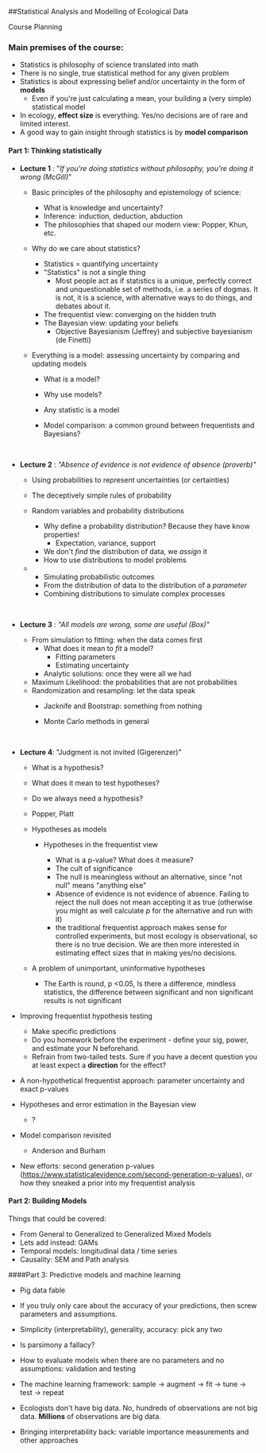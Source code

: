 ##Statistical Analysis and Modelling of Ecological Data 

Course Planning



### Main premises of the course:

- Statistics is philosophy of science translated into math
- There is no single, true statistical method for any given problem
- Statistics is about expressing belief and/or uncertainty in the form of **models**
  - Even if you're just calculating a mean, your building a (very simple) statistical model
- In ecology, **effect size** is everything. Yes/no decisions are of rare and limited interest.
- A good way to gain insight through statistics is by **model comparison**



#### Part 1: Thinking statistically

- **Lecture 1** : "*If you're doing statistics without philosophy, you're doing it wrong (McGill)*"

  - Basic principles of the philosophy and epistemology of science:

    - What is knowledge and uncertainty?
    - Inference: induction, deduction, abduction
    - The philosophies that shaped our modern view: Popper, Khun, etc.

  - Why do we care about statistics?

    - Statistics = quantifying uncertainty
    - "Statistics" is not a single thing
      - Most people act as if statistics is a unique, perfectly correct and unquestionable set of methods, i.e. a series of dogmas. It is not, it is a science, with alternative ways to do things, and debates about it.
    - The frequentist view: converging on the hidden truth
    - The Bayesian view: updating your beliefs
      - Objective Bayesianism (Jeffrey) and subjective bayesianism (de Finetti)

  - Everything is a model: assessing uncertainty by comparing and updating models

    - What is a model?

    - Why use models?

    - Any statistic is a model

    - Model comparison: a common ground between frequentists and Bayesians?

      ​

- **Lecture 2** : *"Absence of evidence is not evidence of absence (proverb)"*

  - Using probabilities to represent uncertainties (or certainties)

  - The deceptively simple rules of probability

  - Random variables and probability distributions

    - Why define a probability distribution? Because they have know properties!
      - Expectation, variance, support
    - We don't  *find* the distribution of data, we *assign* it
    - How to use distributions to model problems



  - - Simulating probabilistic outcomes
    - From the distribution of data to the distribution of a *parameter* 
    - Combining distributions to simulate complex processes

    ​

- **Lecture 3** : *"All models are wrong, some are useful (Box)"* 

  - From simulation to fitting: when the data comes first
    - What does it mean to *fit* a model?
      - Fitting parameters
      - Estimating uncertainty
    - Analytic solutions: once they were all we had
  - Maximum Likelihood: the probabilities that are not probabilities
  - Randomization and resampling:  let the data speak
    - Jacknife and Bootstrap: something from nothing

    - Monte Carlo methods in general

      ​

- **Lecture 4**: "Judgment is not invited (Gigerenzer)" 


  - What is a hypothesis?
  - What does it mean to test hypotheses?
  - Do we always need a hypothesis?
  - Popper, Platt
  - Hypotheses as models

    - Hypotheses in the frequentist view

      - What is a p-value? What does it measure?
      - The cult of significance
      - The null is meaningless without an alternative, since "not null" means "anything else"
      - Absence of evidence is not evidence of absence. Failing to reject the null does not mean accepting it as true (otherwise you might as well calculate *p* for the alternative and run with it)
      - the traditional frequentist approach makes sense for controlled experiments, but most ecology is observational, so there is no true decision. We are then more interested in estimating effect sizes that in making yes/no decisions.
  - A problem of unimportant, uninformative hypotheses

    - The Earth is round, p <0.05, Is there a difference, mindless statistics, the difference between significant and non significant results is not significant
- Improving frequentist hypothesis testing
  - Make specific predictions
  - Do you homework before the experiment - define your sig, power, and estimate your N beforehand.
  - Refrain from two-tailed tests. Sure if you have a decent question you at least expect a **direction** for the effect?
- A non-hypothetical frequentist approach: parameter uncertainty and exact p-values
- Hypotheses and error estimation in the Bayesian view
  - ?
- Model comparison revisited
  - Anderson and Burham


- New efforts: second generation p-values (https://www.statisticalevidence.com/second-generation-p-values), or how they sneaked a prior into my frequentist analysis

#### Part 2: Building Models

Things that could be covered:

- From General to Generalized to Generalized Mixed Models
- Lets add instead: GAMs
- Temporal models: longitudinal data / time series
- Causality: SEM and Path analysis



####Part 3: Predictive models and machine learning

- Pig data fable

- If you truly only care about the accuracy of your predictions, then screw parameters and assumptions.

- Simplicity (interpretability), generality, accuracy: pick any two

- Is parsimony a fallacy?

- How to evaluate models when there are no parameters and no assumptions: validation and testing

- The machine learning framework: sample -> augment -> fit -> tune -> test -> repeat

- Ecologists don't have big data. No, hundreds of observations are not big data. **Millions** of observations are big data.

- Bringing interpretability back: variable importance measurements and other approaches

  ​